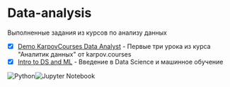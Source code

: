 # Data-analysis

Выполненные задания из курсов по анализу данных

- [x] [Demo KarpovCourses Data Analyst](https://stepik.org/course/74457/syllabus) - Первые три урока из курса "Аналитик данных" от karpov.courses
- [x] [Intro to DS and ML](https://stepik.org/course/4852/syllabus) - Введение в Data Science и машинное обучение

![Python](https://img.shields.io/badge/-Python-blue)![Jupyter Notebook](https://img.shields.io/badge/-Jupyter%20Notebook-orange)
